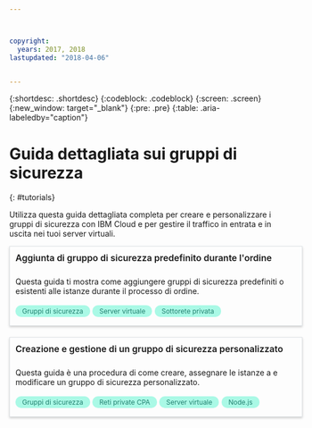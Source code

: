```yaml
---



copyright:
  years: 2017, 2018
lastupdated: "2018-04-06"


---
```


{:shortdesc: .shortdesc}
{:codeblock: .codeblock}
{:screen: .screen}
{:new_window: target="_blank"}
{:pre: .pre}
{:table: .aria-labeledby="caption"}

# Guida dettagliata sui gruppi di sicurezza
{: #tutorials}

Utilizza questa guida dettagliata completa per creare e personalizzare i gruppi di sicurezza con IBM Cloud e per gestire il traffico in entrata e in uscita nei tuoi server virtuali. 

<style>
    .solutionBox {
        margin: 0 10px 20px 0 !important;
        padding: 10px !important;
        width: 100% !important;
        border: 1px #dfe3e6 solid !important;
        box-shadow: 0px 2px 4px 0px rgba(0,0,0,0.2) !important;
    }
    .solutionBoxContainer {
    }
    .solutionBoxTitle {
      margin: 0rem !important;
      font-size: 16px !important;
      margin-bottom: 10px !important;
      font-weight: 600 !important;
    }
    .tag-filter.category {
        background: #aaf9e6 !important;
        color: #238070 !important;
    }
    .tag-filter {
        padding: 3px 12px !important;
        font-size: 12px !important;
        margin-right: 1px !important;
        border-radius: 10px !important;
        white-space: nowrap !important;
        line-height: 1.8rem !important;
    }
    .solutionBoxDescription {
        display:flex !important;
        flex-wrap: wrap !important;
    }
   .solutionBoxTitle a {
      text-decoration-line:none !important;
    }
    .descriptionContainer {
        flex-grow: 1 !important;
        width: 200px !important;
    }
    .architectureDiagramContainer {
        width: 300px !important;
        padding: 0 10px !important;
    }
    .architectureDiagram {
        max-height: 200px !important;
        padding: 5px !important;
    }
</style>

<div class = "solutionBox">
        <h3 id="scalable-webapp-kubernetes.html" class="solutionBoxTitle">
            <a href = "add-existing-sg.html">Aggiunta di gruppo di sicurezza predefinito durante l'ordine</a>
        </h3>
        <div class="solutionBoxDescription">
            <div class="descriptionContainer">
                <p>Questa guida ti mostra come aggiungere gruppi di sicurezza predefiniti o esistenti alle istanze durante il processo di ordine. </p>
                    <span class="tag-filter category">Gruppi di sicurezza</span>
                    <span class="tag-filter category">Server virtuale</span>
                    <span class="tag-filter category">Sottorete privata</span>
    </div>
  </div>
  </div>

<div class = "solutionBoxContainer">
    <div class = "solutionBox">
        <h3 id="custom-security-group.html" class="solutionBoxTitle">
            <a href = "custom-security-group.html">Creazione e gestione di un gruppo di sicurezza personalizzato</a>
        </h3>
        <div class="solutionBoxDescription">
            <div class="descriptionContainer">
                <p>Questa guida è una procedura di come creare, assegnare le istanze a e modificare un gruppo di sicurezza personalizzato. </p>
                 <span class="tag-filter category">Gruppi di sicurezza</span>
                 <span class="tag-filter category">Reti private CPA</span>
                 <span class="tag-filter category">Server virtuale</span>
                 <span class="tag-filter category">Node.js</span>
    </div>
 </div>
 </div>
    </div>
